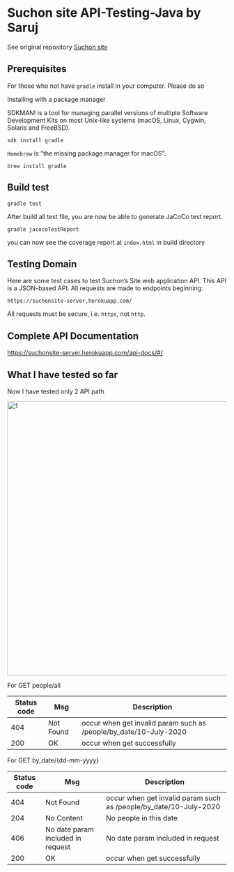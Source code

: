 # Suchon site API-Testing-Java by Saruj

See original repository [Suchon site](https://github.com/SuchonSite/Server)

## Prerequisites

For those who not have `gradle` install in your computer. Please do so

Installing with a package manager

SDKMAN! is a tool for managing parallel versions of multiple Software Development Kits on most Unix-like systems (macOS, Linux, Cygwin, Solaris and FreeBSD). 

```
sdk install gradle
```
`Homebrew` is "the missing package manager for macOS".

```
brew install gradle
```

## Build test

```
gradle test
```

After build all test file, you are now be able to generate JaCoCo test report.

```
gradle jacocoTestReport
```

you can now see the coverage report at `index.html` in build directory

## Testing Domain

Here are some test cases to test Suchon’s Site web application API. This API is a JSON-based API. All requests are made to endpoints beginning:   
 

```
https://suchonsite-server.herokuapp.com/
```    

All requests must be secure, i.e. `https`, not `http`.

## Complete API Documentation

https://suchonsite-server.herokuapp.com/api-docs/#/

## What I have tested so far

Now I have tested only 2 API path

<img width="629" alt="1" src="https://user-images.githubusercontent.com/59832457/143680993-3ea070be-bb03-4094-869b-7d0471e99f64.png">

For GET people/all

| Status code	| Msg| Description   |
|---|---|---|
| 404 | Not Found |  occur when get invalid param such as /people/by_date/10-July-2020 |
| 200 | OK |  occur when get successfully |

For GET by_date/{dd-mm-yyyy}

| Status code	| Msg| Description   |
|---|---|---|
| 404 | Not Found |  occur when get invalid param such as /people/by_date/10-July-2020 |
| 204 | No Content |  No people in this date |
| 406 | No date param included in request |  No date param included in request |
| 200 | OK |  occur when get successfully |

